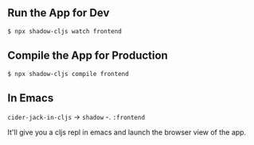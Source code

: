 ## Run the App for Dev
```
$ npx shadow-cljs watch frontend
```

## Compile the App for Production
```
$ npx shadow-cljs compile frontend
```

## In Emacs
`cider-jack-in-cljs` -> `shadow`  -. `:frontend`

It'll give you a cljs repl in emacs 
and launch the browser view of the app.
